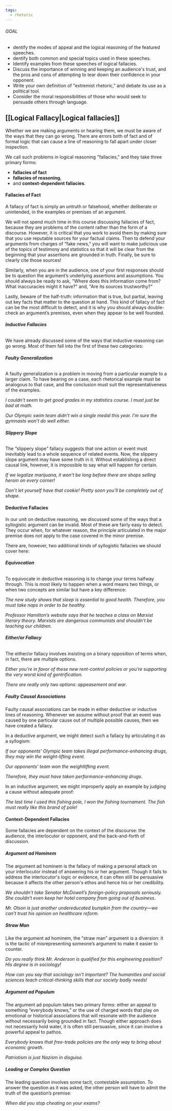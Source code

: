```yaml
---
tags:
  - rhetoric
---
```


###### GOAL
- dentify the modes of appeal and the logical reasoning of the featured speeches.
- dentify both common and special topics used in these speeches.
- Identify examples from these speeches of logical fallacies.
- Discuss the importance of winning and keeping an audience's trust, and the pros and cons of attempting to tear down their confidence in your opponent.
- Write your own definition of "extremist rhetoric," and debate its use as a political tool.
- Consider the moral responsibilities of those who would seek to persuade others through language.


  
## [[Logical Fallacy|Logical fallacies]]

Whether we are making arguments or hearing them, we must be aware of the ways that they can go wrong. There are errors both of fact and of formal logic that can cause a line of reasoning to fall apart under closer inspection.

We call such problems in logical reasoning "fallacies," and they take three primary forms: 
- **fallacies of fact**
- **fallacies of reasoning**, 
- and **context-dependent fallacies**.



#### **Fallacies of Fact**

A fallacy of fact is simply an untruth or falsehood, whether deliberate or unintended, in the examples or premises of an argument.

We will not spend much time in this course discussing fallacies of fact, because they are problems of the content rather than the form of a discourse. However, it is critical that you work to avoid them by making sure that you use reputable sources for your factual claims. Then to defend your arguments from charges of “fake news,” you will want to make judicious use of the topics of testimony and statistics so that it will be clear from the beginning that your assertions are grounded in truth. Finally, be sure to clearly cite those sources!

Similarly, when you are in the audience, one of your first responses should be to question the argument’s underlying assertions and assumptions. You should always be ready to ask, "Where does this information come from? What inaccuracies might it have?" and, "Are its sources trustworthy?"

Lastly, beware of the half-truth: information that is true, but partial, leaving out key facts that matter to the question at hand. This kind of fallacy of fact can be the most difficult to detect, and it is why you should always double-check an argument’s premises, even when they appear to be well founded.

  
  

###### **Inductive Fallacies**

We have already discussed some of the ways that inductive reasoning can go wrong. Most of them fall into the first of these two categories:

  
  

###### **Faulty Generalization**

A faulty generalization is a problem in moving from a particular example to a larger claim. To have bearing on a case, each rhetorical example must be analogous to that case, and the conclusion must suit the representativeness of the examples.

_I couldn’t seem to get good grades in my statistics course. I must just be bad at math._

_Our Olympic swim team didn’t win a single medal this year. I’m sure the gymnasts won’t do well either._

  
  

###### **Slippery Slope**

The “slippery slope” fallacy suggests that one action or event must inevitably lead to a whole sequence of related events. Now, the slippery slope argument may have some truth in it. Without establishing a direct causal link, however, it is impossible to say what will happen for certain.

  
  

_If we legalize marijuana, it won’t be long before there are shops selling heroin on every corner!_

_Don’t let yourself have that cookie! Pretty soon you’ll be completely out of shape._

  
  

#### **Deductive Fallacies**
In our unit on deductive reasoning, we discussed some of the ways that a syllogistic argument can be invalid. Most of these are fairly easy to detect. They occur when, for whatever reason, the principle articulated in the major premise does not apply to the case covered in the minor premise.

There are, however, two additional kinds of syllogistic fallacies we should cover here:

  

###### **Equivocation**

To equivocate in deductive reasoning is to change your terms halfway through. This is most likely to happen when a word means two things, or when two concepts are similar but have a key difference:

_The new study shows that sleep is essential to good health. Therefore, you must take naps in order to be healthy._

_Professor Hamilton’s website says that he teaches a class on Marxist literary theory. Marxists are dangerous communists and shouldn’t be teaching our children._

  
  

###### **Either/or Fallacy**

The either/or fallacy involves insisting on a binary opposition of terms when, in fact, there are multiple options.

_Either you’re in favor of these new rent-control policies or you’re supporting the very worst kind of gentrification._

_There are really only two options: appeasement and war_.

  
  

##### **Faulty Causal Associations**

Faulty causal associations can be made in either deductive or inductive lines of reasoning. Whenever we assume without proof that an event was caused by one particular cause out of multiple possible causes, then we have created a fallacy.

  
In a deductive argument, we might detect such a fallacy by articulating it as a syllogism:

_If our opponents' Olympic team takes illegal performance-enhancing drugs, they may win the weight-lifting event._

_Our opponents' team won the weightlifting event._

_Therefore, they must have taken performance-enhancing drugs._

  
  

In an inductive argument, we might improperly apply an example by judging a cause without adequate proof:

_The last time I used this fishing pole, I won the fishing tournament. The fish must really like this brand of pole!_


#### **Context-Dependent Fallacies**
Some fallacies are dependent on the context of the discourse: the audience, the interlocutor or opponent, and the back-and-forth of discussion.

##### **Argument ad Hominem**
The argument ad hominem is the fallacy of making a personal attack on your interlocutor instead of answering his or her argument. Though it fails to address the interlocutor's logic or evidence, it can often still be persuasive because it affects the other person's ethos and hence his or her credibility.

_We shouldn’t take Senator McDowell’s foreign-policy proposals seriously. She couldn’t even keep her hotel company from going out of business_.

_Mr. Olson is just another undereducated bumpkin from the country—we can’t trust his opinion on healthcare reform._

  
  

##### **Straw Man**

Like the argument ad hominem, the “straw man” argument is a diversion: it is the tactic of misrepresenting someone’s argument to make it easier to counter.

_Do you really think Mr. Anderson is qualified for this engineering position? His degree is in sociology!_

_How can you say that sociology isn't important? The humanities and social sciences teach critical-thinking skills that our society badly needs!_

##### **Argument ad Populum**

The argument ad populum takes two primary forms: either an appeal to something “everybody knows,” or the use of charged words that play on emotional or historical associations that will resonate with the audience without necessarily being grounded in fact. Though either approach does not necessarily hold water, it is often still persuasive, since it can involve a powerful appeal to pathos.

_Everybody knows that free-trade policies are the only way to bring about economic growth._

_Patriotism is just Nazism in disguise._

  
  

##### **Leading or Complex Question**

The leading question involves some tacit, contestable assumption. To answer the question as it was asked, the other person will have to admit the truth of the question’s premise:

_When did you stop cheating on your exams?_